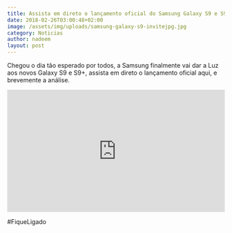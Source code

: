 ```yaml
---
title: Assista em direto o lançamento oficial do Samsung Galaxy S9 e S9+
date: 2018-02-26T03:00:48+02:00
image: /assets/img/uploads/samsung-galaxy-s9-invitejpg.jpg
category: Noticias
author: nadeem
layout: post
---
```

Chegou o dia tão esperado por todos, a Samsung finalmente vai dar a Luz aos novos Galaxy S9 e S9+, assista em direto o lançamento oficial aqui, e brevemente a análise. 

<div style="position:relative;height:0;padding-bottom:56.21%"><iframe src="https://www.youtube.com/embed/8GdA4z9G4Qg?ecver=2" style="position:absolute;width:100%;height:100%;left:0" width="641" height="360" frameborder="0" allow="autoplay; encrypted-media" allowfullscreen></iframe></div>

\#FiqueLigado
